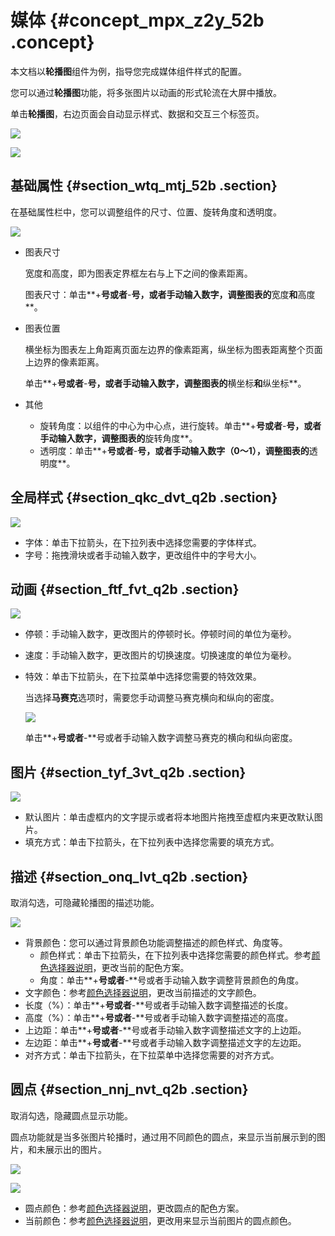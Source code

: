 # 媒体 {#concept_mpx_z2y_52b .concept}

本文档以**轮播图**组件为例，指导您完成媒体组件样式的配置。

您可以通过**轮播图**功能，将多张图片以动画的形式轮流在大屏中播放。

单击**轮播图**，右边页面会自动显示样式、数据和交互三个标签页。

![](http://static-aliyun-doc.oss-cn-hangzhou.aliyuncs.com/assets/img/16996/15347322488399_zh-CN.png)

![](http://static-aliyun-doc.oss-cn-hangzhou.aliyuncs.com/assets/img/16996/15347322488400_zh-CN.png)

## 基础属性 {#section_wtq_mtj_52b .section}

在基础属性栏中，您可以调整组件的尺寸、位置、旋转角度和透明度。

![](http://static-aliyun-doc.oss-cn-hangzhou.aliyuncs.com/assets/img/17491/15347322489287_zh-CN.png)

-   图表尺寸

    宽度和高度，即为图表定界框左右与上下之间的像素距离。

    图表尺寸：单击**+**号或者**-**号，或者手动输入数字，调整图表的**宽度**和**高度**。

-   图表位置

    横坐标为图表左上角距离页面左边界的像素距离，纵坐标为图表距离整个页面上边界的像素距离。

    单击**+**号或者**-**号，或者手动输入数字，调整图表的**横坐标**和**纵坐标**。

-   其他
    -   旋转角度：以组件的中心为中心点，进行旋转。单击**+**号或者**-**号，或者手动输入数字，调整图表的**旋转角度**。
    -   透明度：单击**+**号或者**-**号，或者手动输入数字（0～1），调整图表的**透明度**。

## 全局样式 {#section_qkc_dvt_q2b .section}

![](http://static-aliyun-doc.oss-cn-hangzhou.aliyuncs.com/assets/img/16996/15347322488401_zh-CN.png)

-   字体：单击下拉箭头，在下拉列表中选择您需要的字体样式。
-   字号：拖拽滑块或者手动输入数字，更改组件中的字号大小。

## 动画 {#section_ftf_fvt_q2b .section}

![](http://static-aliyun-doc.oss-cn-hangzhou.aliyuncs.com/assets/img/16996/15347322488402_zh-CN.png)

-   停顿：手动输入数字，更改图片的停顿时长。停顿时间的单位为毫秒。
-   速度：手动输入数字，更改图片的切换速度。切换速度的单位为毫秒。
-   特效：单击下拉箭头，在下拉菜单中选择您需要的特效效果。

    当选择**马赛克**选项时，需要您手动调整马赛克横向和纵向的密度。

    ![](http://static-aliyun-doc.oss-cn-hangzhou.aliyuncs.com/assets/img/16996/15347322488403_zh-CN.png)

    单击**+**号或者**-**号或者手动输入数字调整马赛克的横向和纵向密度。


## 图片 {#section_tyf_3vt_q2b .section}

![](http://static-aliyun-doc.oss-cn-hangzhou.aliyuncs.com/assets/img/16996/15347322488404_zh-CN.png)

-   默认图片：单击虚框内的文字提示或者将本地图片拖拽至虚框内来更改默认图片。
-   填充方式：单击下拉箭头，在下拉列表中选择您需要的填充方式。

## 描述 {#section_onq_lvt_q2b .section}

取消勾选，可隐藏轮播图的描述功能。

![](http://static-aliyun-doc.oss-cn-hangzhou.aliyuncs.com/assets/img/16996/15347322488405_zh-CN.png)

-   背景颜色：您可以通过背景颜色功能调整描述的颜色样式、角度等。
    -   颜色样式：单击下拉箭头，在下拉列表中选择您需要的颜色样式。参考[颜色选择器说明](cn.zh-CN/用户指南/管理组件/设置组件样式/配置项说明.md#section_kdw_vj4_t2b)，更改当前的配色方案。
    -   角度：单击**+**号或者**-**号或者手动输入数字调整背景颜色的角度。
-   文字颜色：参考[颜色选择器说明](cn.zh-CN/用户指南/管理组件/设置组件样式/配置项说明.md#section_kdw_vj4_t2b)，更改当前描述的文字颜色。
-   长度（%）：单击**+**号或者**-**号或者手动输入数字调整描述的长度。
-   高度（%）：单击**+**号或者**-**号或者手动输入数字调整描述的高度。
-   上边距：单击**+**号或者**-**号或者手动输入数字调整描述文字的上边距。
-   左边距：单击**+**号或者**-**号或者手动输入数字调整描述文字的左边距。
-   对齐方式：单击下拉箭头，在下拉菜单中选择您需要的对齐方式。

## 圆点 {#section_nnj_nvt_q2b .section}

取消勾选，隐藏圆点显示功能。

圆点功能就是当多张图片轮播时，通过用不同颜色的圆点，来显示当前展示到的图片，和未展示出的图片。

![](http://static-aliyun-doc.oss-cn-hangzhou.aliyuncs.com/assets/img/16996/15347322498406_zh-CN.png)

![](http://static-aliyun-doc.oss-cn-hangzhou.aliyuncs.com/assets/img/16996/15347322498407_zh-CN.png)

-   圆点颜色：参考[颜色选择器说明](cn.zh-CN/用户指南/管理组件/设置组件样式/配置项说明.md#section_kdw_vj4_t2b)，更改圆点的配色方案。
-   当前颜色：参考[颜色选择器说明](cn.zh-CN/用户指南/管理组件/设置组件样式/配置项说明.md#section_kdw_vj4_t2b)，更改用来显示当前图片的圆点颜色。

